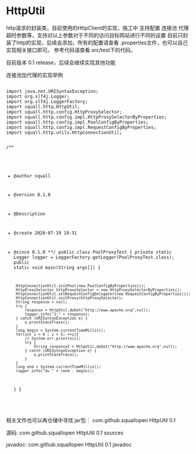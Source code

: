 # HttpUtil
http请求的封装类，目前使用的HttpClient的实现，施工中
支持配置 连接池 代理 超时参数等，支持对以上参数对于不同的访问目标网站进行不同的设置
目前只封装了http的实现，后续会添加，所有的配置请查看 .properties文件，也可以自己实现相关接口即可。
参考代码请查看 src/test下的代码。

目前版本 0.1 release，后续会继续实现其他功能

连接池加代理的实现举例

<code>
import java.net.URISyntaxException;
import org.slf4j.Logger;
import org.slf4j.LoggerFactory;
import squall.http.HttpUtil;
import squall.http.config.HttpProxySelector;
import squall.http.config.impl.HttpProxySelectorByProperties;
import squall.http.config.impl.PoolConfigByProperties;
import squall.http.config.impl.RequestConfigByProperties;
import squall.http.utils.HttpConnectionUtil;

/**
 * @author squall
 * @version 0.1.0
 * @Description
 * @create 2020-07-19 19:31
 * @since 0.1.0
 **/
public class PoolProxyTest {
    private static Logger logger = LoggerFactory.getLogger(PoolProxyTest.class);
    public static void main(String args[]) {

        HttpConnectionUtil.initPool(new PoolConfigByProperties());
        HttpProxySelector httpProxySelector = new HttpProxySelectorByProperties();
        HttpConnectionUtil.setRequestConfigDelegater(new RequestConfigByProperties());
        HttpConnectionUtil.initProxy(httpProxySelector);
        String response = null;
        try {
            response = HttpUtil.doGet("http://www.apache.org",null);
            logger.info("1:" + response);
        } catch (URISyntaxException e) {
            e.printStackTrace();
        }
        long begin = System.currentTimeMillis();
        for(int i = 0 ; i < 5; ++i){
            // System.err.println(i);
            try {
                String responseI = HttpUtil.doGet("http://www.apache.org",null);
            } catch (URISyntaxException e) {
                e.printStackTrace();
            }
        }
        long end = System.currentTimeMillis();
        logger.info("du " + (end - begin));
    }
}
</code>

相关文件也可以再仓储中寻找
jar包：
<dependency>
  <groupId>com.github.squallopen</groupId>
  <artifactId>HttpUtil</artifactId>
  <version>0.1</version>
</dependency>

源码:
<dependency>
  <groupId>com.github.squallopen</groupId>
  <artifactId>HttpUtil</artifactId>
  <version>0.1</version>
  <classifier>sources</classifier>
</dependency>

javadoc:
<dependency>
  <groupId>com.github.squallopen</groupId>
  <artifactId>HttpUtil</artifactId>
  <version>0.1</version>
  <classifier>javadoc</classifier>
</dependency>


